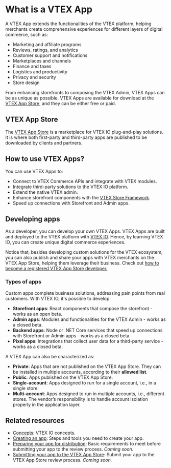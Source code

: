 # What is a VTEX App

A VTEX App extends the functionalities of the VTEX platform, helping merchants create comprehensive experiences for different layers of digital commerce, such as:

- Marketing and affiliate programs
- Reviews, ratings, and analytics
- Customer support and notifications
- Marketplaces and channels
- Finance and taxes
- Logistics and productivity
- Privacy and security
- Store design

From enhancing storefronts to composing the VTEX Admin, VTEX Apps can be as unique as possible. VTEX Apps are available for download at the [VTEX App Store](https://apps.vtex.com/), and they can be either free or paid. 

## VTEX App Store

The [VTEX App Store](https://apps.vtex.com/) is a marketplace for VTEX IO plug-and-play solutions. It is where both first-party and third-party apps are published to be downloaded by clients and partners.

## How to use VTEX Apps?

You can use VTEX Apps to:

- Connect to VTEX Commerce APIs and integrate with VTEX modules.
- Integrate third-party solutions to the VTEX IO platform.
- Extend the native VTEX admin. 
- Enhance storefront components with the [VTEX Store Framework](https://developers.vtex.com/vtex-developer-docs/docs/vtex-io-documentation-what-is-vtex-store-framework).
- Speed up connections with Storefront and Admin apps.

## Developing apps

As a developer, you can develop your own VTEX Apps. VTEX Apps are built and deployed to the VTEX platform with [VTEX IO](https://developers.vtex.com/vtex-developer-docs/docs/vtex-io-documentation-what-is-vtex-io). Hence, by learning VTEX IO, you can create unique digital commerce experiences.

Notice that, besides developing custom solutions for the VTEX ecosystem, you can also publish and share your apps with VTEX merchants on the VTEX App Store, helping them leverage their business. Check out [how to become a registered VTEX App Store developer.](https://developers.vtex.com/vtex-developer-docs/docs/vtex-io-documentation-becoming-a-registered-vtex-app-store-developer)

### Types of apps

Custom apps complete business solutions, addressing pain points from real customers. With VTEX IO, it's possible to develop:

- **Storefront apps**: React components that compose the storefront - works as an open beta.
- **Admin apps**: Modules and functionalities for the VTEX Admin - works as a closed beta.
- **Backend apps**: Node or .NET Core services that speed up connections with Storefront or Admin apps - works as a closed beta.
- **Pixel apps**: Integrations that collect user data for a third-party service - works as a closed beta.

A VTEX App can also be characterized as:

- **Private**: Apps that are not published on the VTEX App Store. They can be installed in multiple accounts, according to their **allowed list**.
- **Public**: Apps published on the VTEX App Store.
- **Single-account**: Apps designed to run for a single account, i.e., in a single store.
- **Multi-account**: Apps designed to run in multiple accounts, i.e., different stores. The vendor’s responsibility is to handle account isolation properly in the application layer.

## Related resources

- [Concepts](https://developers.vtex.com/vtex-developer-docs/docs/concepts): VTEX IO concepts.
- [Creating an app](): Steps and tools you need to create your app. 
- [Preparing your app for distribution](): Basic requirements to meet before submitting your app to the review process. _Coming soon._
- [Submitting your app to the VTEX App Store](https://developers.vtex.com/vtex-developer-docs/docs/vtex-io-documentation-submitting-your-app-in-the-vtex-app-store): Submit your app to the VTEX App Store review process. _Coming soon._

